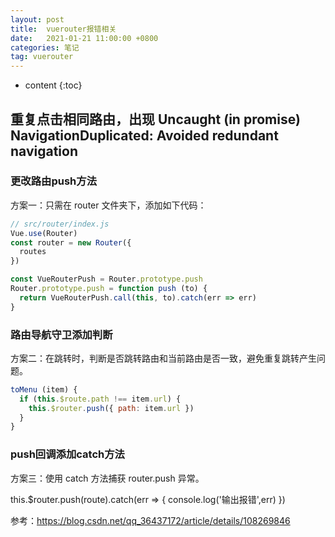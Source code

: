 ```yaml
---
layout: post
title:  vuerouter报错相关
date:   2021-01-21 11:00:00 +0800
categories: 笔记
tag: vuerouter
---
```

* content
{:toc}

## 重复点击相同路由，出现 Uncaught (in promise) NavigationDuplicated: Avoided redundant navigation

### 更改路由push方法

方案一：只需在 router 文件夹下，添加如下代码：

```js
// src/router/index.js
Vue.use(Router)
const router = new Router({
  routes
})

const VueRouterPush = Router.prototype.push
Router.prototype.push = function push (to) {
  return VueRouterPush.call(this, to).catch(err => err)
}
```

### 路由导航守卫添加判断

方案二：在跳转时，判断是否跳转路由和当前路由是否一致，避免重复跳转产生问题。

```js
toMenu (item) {
  if (this.$route.path !== item.url) {
    this.$router.push({ path: item.url })
  }
}
```

### push回调添加catch方法

方案三：使用 catch 方法捕获 router.push 异常。

this.$router.push(route).catch(err => {
  console.log('输出报错',err)
})

参考：<https://blog.csdn.net/qq_36437172/article/details/108269846>
